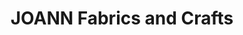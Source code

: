 ---
title: "JOANN Fabrics and Crafts"
url: /south-burlington/joann-fabrics-and-crafts/
shop: Basteln
---